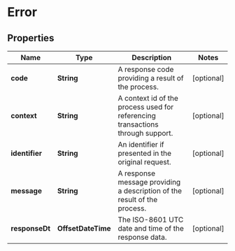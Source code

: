 

# Error


## Properties

| Name | Type | Description | Notes |
|------------ | ------------- | ------------- | -------------|
|**code** | **String** | A response code providing a result of the process. |  [optional] |
|**context** | **String** | A context id of the process used for referencing transactions through support. |  [optional] |
|**identifier** | **String** | An identifier if presented in the original request. |  [optional] |
|**message** | **String** | A response message providing a description of the result of the process. |  [optional] |
|**responseDt** | **OffsetDateTime** | The ISO-8601 UTC date and time of the response data. |  [optional] |



